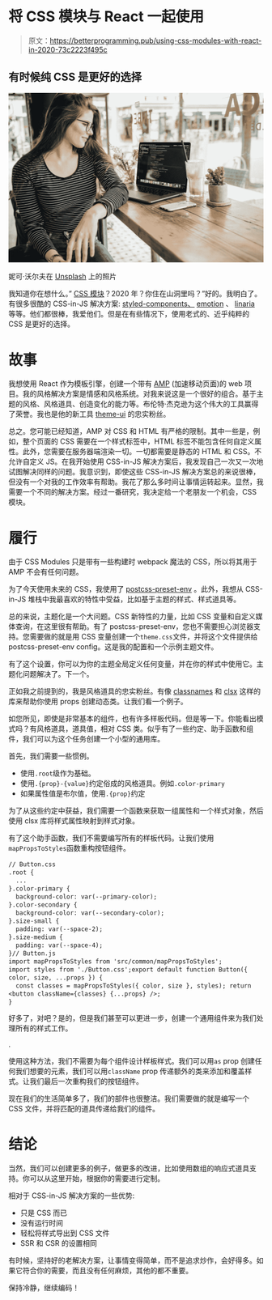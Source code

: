 # 将 CSS 模块与 React 一起使用

> 原文：<https://betterprogramming.pub/using-css-modules-with-react-in-2020-73c2223f495c>

## 有时候纯 CSS 是更好的选择

![](img/ab2efb3fc8cb191a00b2637358542176.png)

妮可·沃尔夫在 [Unsplash](https://unsplash.com?utm_source=medium&utm_medium=referral) 上的照片

我知道你在想什么。” [CSS 模块](https://github.com/css-modules/css-modules)？2020 年？你住在山洞里吗？”好的。我明白了。有很多很酷的 CSS-in-JS 解决方案: [styled-components、](https://www.styled-components.com/) [emotion](https://emotion.sh/) 、 [linaria](https://linaria.now.sh/) 等等。他们都很棒，我爱他们。但是在有些情况下，使用老式的、近乎纯粹的 CSS 是更好的选择。

# 故事

我想使用 React 作为模板引擎，创建一个带有 [AMP](https://amp.dev/) (加速移动页面)的 web 项目。我的风格解决方案是情感和风格系统。对我来说这是一个很好的组合。基于主题的风格、风格道具、创造变化的能力等。布伦特·杰克逊为这个伟大的工具赢得了荣誉。我也是他的新工具 [theme-ui](https://theme-ui.com/) 的忠实粉丝。

总之。您可能已经知道，AMP 对 CSS 和 HTML 有严格的限制。其中一些是，例如，整个页面的 CSS 需要在一个样式标签中，HTML 标签不能包含任何自定义属性。此外，您需要在服务器端渲染一切。一切都需要是静态的 HTML 和 CSS。不允许自定义 JS。在我开始使用 CSS-in-JS 解决方案后，我发现自己一次又一次地试图解决同样的问题。我意识到，即使这些 CSS-in-JS 解决方案总的来说很棒，但没有一个对我的工作效率有帮助。我花了那么多时间让事情运转起来。显然，我需要一个不同的解决方案。经过一番研究，我决定给一个老朋友一个机会，CSS 模块。

# 履行

由于 CSS Modules 只是带有一些构建时 webpack 魔法的 CSS，所以将其用于 AMP 不会有任何问题。

为了今天使用未来的 CSS，我使用了 [postcss-preset-env](https://preset-env.cssdb.org/) 。此外，我想从 CSS-in-JS 堆栈中我最喜欢的特性中受益，比如基于主题的样式、样式道具等。

总的来说，主题化是一个大问题。CSS 新特性的力量，比如 CSS 变量和自定义媒体查询，在这里很有帮助。有了 postcss-preset-env，您也不需要担心浏览器支持。您需要做的就是用 CSS 变量创建一个`theme.css`文件，并将这个文件提供给 postcss-preset-env config。这是我的配置和一个示例主题文件。

有了这个设置，你可以为你的主题全局定义任何变量，并在你的样式中使用它。主题化问题解决了。下一个。

正如我之前提到的，我是风格道具的忠实粉丝。有像 [classnames](https://github.com/JedWatson/classnames) 和 [clsx](https://github.com/lukeed/clsx) 这样的库来帮助你使用 props 创建动态类。让我们看一个例子。

如您所见，即使是非常基本的组件，也有许多样板代码。但是等一下。你能看出模式吗？有风格道具，道具值，相对 CSS 类。似乎有了一些约定、助手函数和组件，我们可以为这个任务创建一个小型的通用库。

首先，我们需要一些惯例。

*   使用`.root`级作为基础。
*   使用`.{prop}-{value}`约定俗成的风格道具。例如`.color-primary`
*   如果属性值是布尔值，使用`.{prop}`约定

为了从这些约定中获益，我们需要一个函数来获取一组属性和一个样式对象，然后使用 clsx 库将样式属性映射到样式对象。

有了这个助手函数，我们不需要编写所有的样板代码。让我们使用`mapPropsToStyles`函数重构按钮组件。

```
// Button.css
.root {
  ...
}.color-primary {
  background-color: var(--primary-color);
}.color-secondary {
  background-color: var(--secondary-color);
}.size-small {
  padding: var(--space-2);
}.size-medium {
  padding: var(--space-4);
}// Button.js
import mapPropsToStyles from 'src/common/mapPropsToStyles';
import styles from './Button.css';export default function Button({ color, size, ...props }) {
  const classes = mapPropsToStyles({ color, size }, styles); return <button className={classes} {...props} />;
}
```

好多了，对吧？是的，但是我们甚至可以更进一步，创建一个通用组件来为我们处理所有的样式工作。

.

使用这种方法，我们不需要为每个组件设计样板样式。我们可以用`as` prop 创建任何我们想要的元素，我们可以用`className` prop 传递额外的类来添加和覆盖样式。让我们最后一次重构我们的按钮组件。

现在我们的生活简单多了，我们的部件也很整洁。我们需要做的就是编写一个 CSS 文件，并将匹配的道具传递给我们的组件。

# 结论

当然，我们可以创建更多的例子，做更多的改进，比如使用数组的响应式道具支持。你可以从这里开始，根据你的需要进行定制。

相对于 CSS-in-JS 解决方案的一些优势:

*   只是 CSS 而已
*   没有运行时间
*   轻松将样式导出到 CSS 文件
*   SSR 和 CSR 的设置相同

有时候，坚持好的老解决方案，让事情变得简单，而不是追求炒作，会好得多。如果它符合你的需要，而且没有任何麻烦，其他的都不重要。

保持冷静，继续编码！